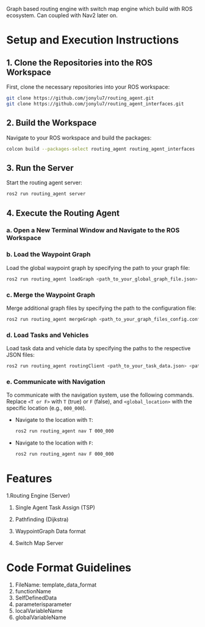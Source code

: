 Graph based routing engine with switch map engine which build with ROS ecosystem.
Can coupled with Nav2 later on. 

# Setup and Execution Instructions

## 1. Clone the Repositories into the ROS Workspace

First, clone the necessary repositories into your ROS workspace:

```bash
git clone https://github.com/jonylu7/routing_agent.git
git clone https://github.com/jonylu7/routing_agent_interfaces.git
```

## 2. Build the Workspace

Navigate to your ROS workspace and build the packages:

```bash
colcon build --packages-select routing_agent routing_agent_interfaces
```

## 3. Run the Server

Start the routing agent server:

```bash
ros2 run routing_agent server
```

## 4. Execute the Routing Agent

### a. Open a New Terminal Window and Navigate to the ROS Workspace

### b. Load the Waypoint Graph

Load the global waypoint graph by specifying the path to your graph file:

```bash
ros2 run routing_agent loadGraph <path_to_your_global_graph_file.json>
```

### c. Merge the Waypoint Graph

Merge additional graph files by specifying the path to the configuration file:

```bash
ros2 run routing_agent mergeGraph <path_to_your_graph_files_config.config.json>
```

### d. Load Tasks and Vehicles

Load task data and vehicle data by specifying the paths to the respective JSON files:

```bash
ros2 run routing_agent routingClient <path_to_your_task_data.json> <path_to_your_vehicle_data.json>
```

### e. Communicate with Navigation

To communicate with the navigation system, use the following commands. Replace `<T or F>` with `T` (true) or `F` (false), and `<global_location>` with the specific location (e.g., `000_000`).

- Navigate to the location with `T`:

    ```bash
    ros2 run routing_agent nav T 000_000
    ```

- Navigate to the location with `F`:

    ```bash
    ros2 run routing_agent nav F 000_000
    ```


# Features
1.Routing Engine (Server)

  1. Single Agent Task Assign (TSP)
  2. Pathfinding (Dijkstra)
  3. WaypointGraph Data format

2. Switch Map Server


# Code Format Guidelines
1. FileName:
  template_data_format
2. functionName
3. SelfDefinedData
4. parameterisparameter
5. localVariableName
6. globalVariableName
